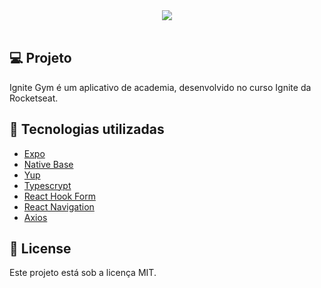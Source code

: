 <div align="center">
   <img src="./gif/ignitegym.gif"/>
</div>

</br>

## 💻 Projeto

Ignite Gym é um aplicativo de academia, desenvolvido no curso Ignite da Rocketseat.

## 🚀 Tecnologias utilizadas

- [Expo](https://docs.expo.dev)
- [Native Base](https://nativebase.io)
- [Yup](https://github.com/jquense/yup)
- [Typescrypt](https://www.typescriptlang.org)
- [React Hook Form](https://react-hook-form.com)
- [React Navigation](https://reactnavigation.org)
- [Axios](https://axios-http.com/ptbr/docs/intro)

## 📄 License

Este projeto está sob a licença MIT.
